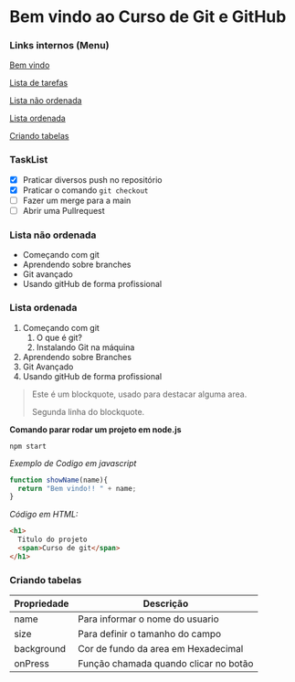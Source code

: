 # Bem vindo ao Curso de Git e GitHub

### Links internos (Menu)
[Bem vindo](#bem-vindo-ao-curso-de-git-e-github)

[Lista de tarefas](#tasklist)

[Lista não ordenada](#lista-não-ordenada)

[Lista ordenada](#lista-ordenada)

[Criando tabelas](#criando-tabelas)


### TaskList
- [X] Praticar diversos push no repositório
- [X] Praticar o comando `git checkout`
- [ ] Fazer um merge para a main
- [ ] Abrir uma Pullrequest

### Lista não ordenada
* Começando com git
* Aprendendo sobre branches
* Git avançado
* Usando gitHub de forma profissional

### Lista ordenada
1. Começando com git
    1. O que é git?
    2. Instalando Git na máquina
2. Aprendendo sobre Branches
3. Git Avançado
4. Usando gitHub de forma profissional

>Este é um blockquote, usado para destacar alguma area.
>
>Segunda linha do blockquote.

**Comando parar rodar um projeto em node.js**

```
npm start
```

_Exemplo de Codigo em javascript_

```javascript
function showName(name){
  return "Bem vindo!! " + name;
}
```
_Código em HTML:_
```html
<h1>
  Titulo do projeto
  <span>Curso de git</span>
</h1>
```
### Criando tabelas
Propriedade | Descrição
------------|----------
name| Para informar o nome do usuario
size| Para definir o tamanho do campo
background| Cor de fundo da area em Hexadecimal
onPress| Função chamada quando clicar no botão
